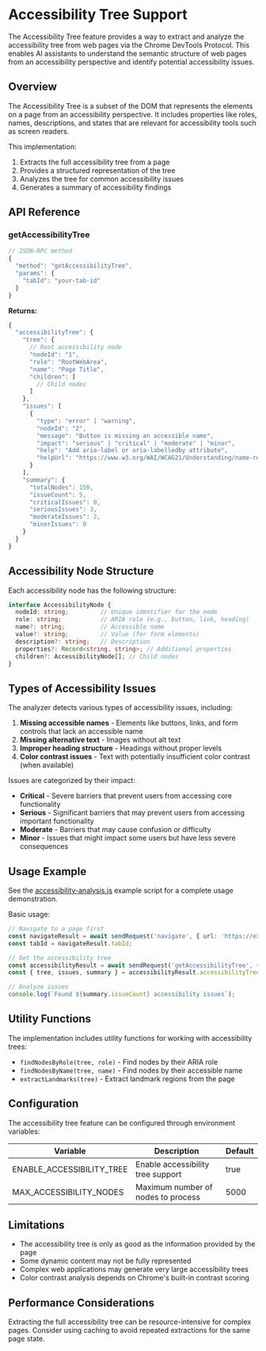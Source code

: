 # Accessibility Tree Support

The Accessibility Tree feature provides a way to extract and analyze the accessibility tree from web pages via the Chrome DevTools Protocol. This enables AI assistants to understand the semantic structure of web pages from an accessibility perspective and identify potential accessibility issues.

## Overview

The Accessibility Tree is a subset of the DOM that represents the elements on a page from an accessibility perspective. It includes properties like roles, names, descriptions, and states that are relevant for accessibility tools such as screen readers.

This implementation:

1. Extracts the full accessibility tree from a page
2. Provides a structured representation of the tree
3. Analyzes the tree for common accessibility issues
4. Generates a summary of accessibility findings

## API Reference

### getAccessibilityTree

```javascript
// JSON-RPC method
{
  "method": "getAccessibilityTree",
  "params": {
    "tabId": "your-tab-id"
  }
}
```

**Returns:**

```javascript
{
  "accessibilityTree": {
    "tree": {
      // Root accessibility node
      "nodeId": "1",
      "role": "RootWebArea",
      "name": "Page Title",
      "children": [
        // Child nodes
      ]
    },
    "issues": [
      {
        "type": "error" | "warning",
        "nodeId": "2",
        "message": "Button is missing an accessible name",
        "impact": "serious" | "critical" | "moderate" | "minor",
        "help": "Add aria-label or aria-labelledby attribute",
        "helpUrl": "https://www.w3.org/WAI/WCAG21/Understanding/name-role-value.html"
      }
    ],
    "summary": {
      "totalNodes": 150,
      "issueCount": 5,
      "criticalIssues": 0,
      "seriousIssues": 3,
      "moderateIssues": 2,
      "minorIssues": 0
    }
  }
}
```

## Accessibility Node Structure

Each accessibility node has the following structure:

```typescript
interface AccessibilityNode {
  nodeId: string;         // Unique identifier for the node
  role: string;           // ARIA role (e.g., button, link, heading)
  name?: string;          // Accessible name
  value?: string;         // Value (for form elements)
  description?: string;   // Description
  properties?: Record<string, string>; // Additional properties
  children?: AccessibilityNode[]; // Child nodes
}
```

## Types of Accessibility Issues

The analyzer detects various types of accessibility issues, including:

1. **Missing accessible names** - Elements like buttons, links, and form controls that lack an accessible name
2. **Missing alternative text** - Images without alt text
3. **Improper heading structure** - Headings without proper levels
4. **Color contrast issues** - Text with potentially insufficient color contrast (when available)

Issues are categorized by their impact:

- **Critical** - Severe barriers that prevent users from accessing core functionality
- **Serious** - Significant barriers that may prevent users from accessing important functionality
- **Moderate** - Barriers that may cause confusion or difficulty
- **Minor** - Issues that might impact some users but have less severe consequences

## Usage Example

See the [accessibility-analysis.js](../examples/accessibility-analysis.js) example script for a complete usage demonstration.

Basic usage:

```javascript
// Navigate to a page first
const navigateResult = await sendRequest('navigate', { url: 'https://example.com' });
const tabId = navigateResult.tabId;

// Get the accessibility tree
const accessibilityResult = await sendRequest('getAccessibilityTree', { tabId });
const { tree, issues, summary } = accessibilityResult.accessibilityTree;

// Analyze issues
console.log(`Found ${summary.issueCount} accessibility issues`);
```

## Utility Functions

The implementation includes utility functions for working with accessibility trees:

- `findNodesByRole(tree, role)` - Find nodes by their ARIA role
- `findNodesByName(tree, name)` - Find nodes by their accessible name 
- `extractLandmarks(tree)` - Extract landmark regions from the page

## Configuration

The accessibility tree feature can be configured through environment variables:

| Variable | Description | Default |
|----------|-------------|---------|
| ENABLE_ACCESSIBILITY_TREE | Enable accessibility tree support | true |
| MAX_ACCESSIBILITY_NODES | Maximum number of nodes to process | 5000 |

## Limitations

- The accessibility tree is only as good as the information provided by the page
- Some dynamic content may not be fully represented
- Complex web applications may generate very large accessibility trees
- Color contrast analysis depends on Chrome's built-in contrast scoring

## Performance Considerations

Extracting the full accessibility tree can be resource-intensive for complex pages. Consider using caching to avoid repeated extractions for the same page state.

